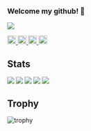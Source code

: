 ### Welcome my github! 👋

<!--
**Kojiwada-math-hokkaido/Kojiwada-math-hokkaido** is a ✨ _special_ ✨ repository because its `README.md` (this file) appears on your GitHub profile.

Here are some ideas to get you started:

- 🔭 I’m currently working on ...
- 🌱 I’m currently learning ...
- 👯 I’m looking to collaborate on ...
- 🤔 I’m looking for help with ...
- 💬 Ask me about ...
- 📫 How to reach me: ...
- 😄 Pronouns: ...
- ⚡ Fun fact: ...
-->

![](https://raw.githubusercontent.com/Kojiwada-math-hokkaido/Kojiwada-math-hokkaido/github-contribution-grid-snake.svg)

<p align="left">
  <a href="https://github.com/Kojiwada-math-hokkaido">
    <img height="20" src="https://komarev.com/ghpvc/?username=Kojiwada-math-hokkaido" />
  </a>
  <a href="https://github.com/Kojiwada-math-hokkaido">
    <img height="20" src="https://img.shields.io/github/followers/Kojiwada-math-hokkaido?label=follow&logo=github&style=flat" />
  </a>
  <a href="https://qiita.com/kojiwada">
    <img height="20" src="https://qiita-badge.apiapi.app/s/kojiwada/posts.svg" />
  </a>
  <a href="https://qiita.com/kojiwada">
    <img height="20" src="https://qiita-badge.apiapi.app/s/kojiwada/contributions.svg" />
  </a>
<!--   <a href="https://zenn.dev/keichan_15">
    <img height="20" src="https://badgen.org/img/zenn/keichan_15/articles?style=plastic" />
  </a> -->
</p>

## Stats
![](http://github-profile-summary-cards.vercel.app/api/cards/profile-details?username=Kojiwada-math-hokkaido&theme=gruvbox)
![](http://github-profile-summary-cards.vercel.app/api/cards/repos-per-language?username=Kojiwada-math-hokkaido&theme=gruvbox)
![](http://github-profile-summary-cards.vercel.app/api/cards/most-commit-language?username=Kojiwada-math-hokkaido&theme=gruvbox)
![](http://github-profile-summary-cards.vercel.app/api/cards/stats?username=Kojiwada-math-hokkaido&theme=gruvbox)
![](http://github-profile-summary-cards.vercel.app/api/cards/productive-time?username=Kojiwada-math-hokkaido&theme=gruvbox&utcOffset=9)

## Trophy
![trophy](https://github-profile-trophy.vercel.app/?username=Kojiwada-math-hokkaido&theme=gruvbox)
